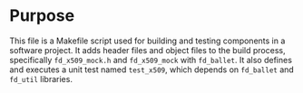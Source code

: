# Purpose
This file is a Makefile script used for building and testing components in a software project. It adds header files and object files to the build process, specifically `fd_x509_mock.h` and `fd_x509_mock` with `fd_ballet`. It also defines and executes a unit test named `test_x509`, which depends on `fd_ballet` and `fd_util` libraries.
